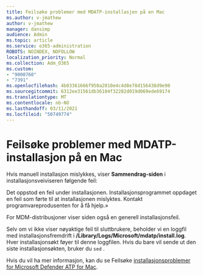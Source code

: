 ```yaml
---
title: Feilsøke problemer med MDATP-installasjon på en Mac
ms.author: v-jmathew
author: v-jmathew
manager: dansimp
audience: Admin
ms.topic: article
ms.service: o365-administration
ROBOTS: NOINDEX, NOFOLLOW
localization_priority: Normal
ms.collection: Adm_O365
ms.custom:
- "9000760"
- "7391"
ms.openlocfilehash: 4b03361666f950a2010e4c4d8e78d156438d9e90
ms.sourcegitcommit: 6312ee31561db36104f32282d019d069ede69174
ms.translationtype: MT
ms.contentlocale: nb-NO
ms.lasthandoff: 03/11/2021
ms.locfileid: "50749774"
---
```

# <a name="troubleshoot-mdatp-installation-problems-on-a-mac"></a>Feilsøke problemer med MDATP-installasjon på en Mac

Hvis manuell installasjon mislykkes, viser **Sammendrag-siden** i installasjonsveiviseren følgende feil:

Det oppstod en feil under installasjonen. Installasjonsprogrammet oppdaget en feil som førte til at installasjonen mislyktes. Kontakt programvareprodusenten for å få hjelp.»

For MDM-distribusjoner viser siden også en generell installasjonsfeil.

Selv om vi ikke viser nøyaktige feil til sluttbrukere, beholder vi en loggfil med installasjonsfremdrift i **/Library/Logs/Microsoft/mdatp/install.log**. Hver installasjonsøkt føyer til denne loggfilen. Hvis du bare vil sende ut den siste installasjonsøkten, bruker du `sed` .

Hvis du vil ha mer informasjon, kan du se Feilsøke [installasjonsproblemer for Microsoft Defender ATP for Mac](https://go.microsoft.com/fwlink/?linkid=2144615).
